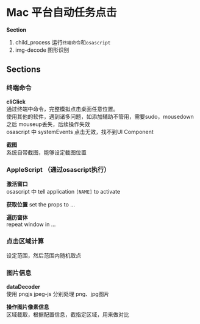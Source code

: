 # Mac 平台自动任务点击

**Section** 
1. child_process 运行`终端命令`和`osascript`
2. img-decode 图形识别


## Sections

### 终端命令  

**cliClick**  
通过终端中命令，完整模拟点击桌面任意位置。  
使用其他的软件，遇到诸多问题，如添加辅助不管用，需要sudo，mousedown 之后 mouseup丢失，后续操作失效    
osascript 中 systemEvents 点击无效，找不到UI Component

**截图**  
系统自带截图，能够设定截图位置

### AppleScript （通过osascript执行）

**激活窗口**  
osascript 中 tell application `[NAME]` to activate  

**获取位置**
set the props to ... 

**遍历窗体**  
repeat window in ...

### 点击区域计算  

设定范围，然后范围内随机取点

### 图片信息

**dataDecoder**  
使用 pngjs jpeg-js 分别处理 png、jpg图片

**操作图片像素信息**  
区域截取，根据配置信息，截指定区域，用来做对比